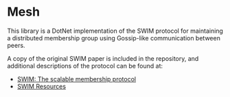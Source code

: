 # Mesh

This library is a DotNet implementation of the SWIM protocol for maintaining a distributed membership group using Gossip-like communication between peers.

A copy of the original SWIM paper is included in the repository, and additional descriptions of the protocol can be found at:

  * [SWIM: The scalable membership protocol](https://www.brianstorti.com/swim/)
  * [SWIM Resources](https://gist.github.com/dehora/e022f4a5ad1310ba25f9d0ba695255b3)
  

